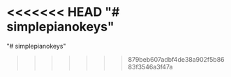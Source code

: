 <<<<<<< HEAD
"# simplepianokeys"
=======
"# simplepianokeys" 
>>>>>>> 879beb607adbf4de38a902f5b8683f3546a3f47a
